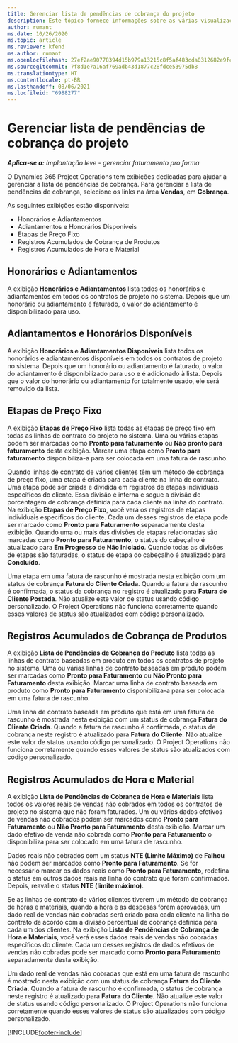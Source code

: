 ```yaml
---
title: Gerenciar lista de pendências de cobrança do projeto
description: Este tópico fornece informações sobre as várias visualizações disponíveis para uso ao gerenciar o backlog de cobrança em projetos.
author: rumant
ms.date: 10/26/2020
ms.topic: article
ms.reviewer: kfend
ms.author: rumant
ms.openlocfilehash: 27ef2ae90778394d15b979a13215c8f5af483cda0312682e9fc7256b8282b999
ms.sourcegitcommit: 7f8d1e7a16af769adb43d1877c28fdce53975db8
ms.translationtype: HT
ms.contentlocale: pt-BR
ms.lasthandoff: 08/06/2021
ms.locfileid: "6988277"
---
```

# <a name="manage-project-billing-backlog"></a>Gerenciar lista de pendências de cobrança do projeto 

_**Aplica-se a:** Implantação leve - gerenciar faturamento pro forma_

O Dynamics 365 Project Operations tem exibições dedicadas para ajudar a gerenciar a lista de pendências de cobrança. Para gerenciar a lista de pendências de cobrança, selecione os links na área **Vendas**, em **Cobrança**. 

As seguintes exibições estão disponíveis:

- Honorários e Adiantamentos
- Adiantamentos e Honorários Disponíveis
- Etapas de Preço Fixo
- Registros Acumulados de Cobrança de Produtos
- Registros Acumulados de Hora e Material

## <a name="retainers-and-advances"></a>Honorários e Adiantamentos

A exibição **Honorários e Adiantamentos** lista todos os honorários e adiantamentos em todos os contratos de projeto no sistema. Depois que um honorário ou adiantamento é faturado, o valor do adiantamento é disponibilizado para uso.

## <a name="available-retainers-and-advances"></a>Adiantamentos e Honorários Disponíveis

A exibição **Honorários e Adiantamentos Disponíveis** lista todos os honorários e adiantamentos disponíveis em todos os contratos de projeto no sistema. Depois que um honorário ou adiantamento é faturado, o valor do adiantamento é disponibilizado para uso e é adicionado à lista. Depois que o valor do honorário ou adiantamento for totalmente usado, ele será removido da lista.

## <a name="fixed-price-milestones"></a>Etapas de Preço Fixo

A exibição **Etapas de Preço Fixo** lista todas as etapas de preço fixo em todas as linhas de contrato do projeto no sistema. Uma ou várias etapas podem ser marcadas como **Pronto para faturamento** ou **Não pronto para faturamento** desta exibição. Marcar uma etapa como **Pronto para faturamento** disponibiliza-a para ser colocada em uma fatura de rascunho.

Quando linhas de contrato de vários clientes têm um método de cobrança de preço fixo, uma etapa é criada para cada cliente na linha de contrato. Uma etapa pode ser criada e dividida em registros de etapas individuais específicos do cliente. Essa divisão é interna e segue a divisão de porcentagem de cobrança definida para cada cliente na linha do contrato. Na exibição **Etapas de Preço Fixo**, você verá os registros de etapas individuais específicos do cliente. Cada um desses registros de etapa pode ser marcado como **Pronto para Faturamento** separadamente desta exibição. Quando uma ou mais das divisões de etapas relacionadas são marcadas como **Pronto para Faturamento**, o status do cabeçalho é atualizado para **Em Progresso** de **Não Iniciado**. Quando todas as divisões de etapas são faturadas, o status de etapa do cabeçalho é atualizado para **Concluído**.

Uma etapa em uma fatura de rascunho é mostrada nesta exibição com um status de cobrança **Fatura do Cliente Criada**. Quando a fatura de rascunho é confirmada, o status da cobrança no registro é atualizado para **Fatura do Cliente Postada**. Não atualize este valor de status usando código personalizado. O Project Operations não funciona corretamente quando esses valores de status são atualizados com código personalizado.

## <a name="product-billing-backlog"></a>Registros Acumulados de Cobrança de Produtos

A exibição **Lista de Pendências de Cobrança do Produto** lista todas as linhas de contrato baseadas em produto em todos os contratos de projeto no sistema. Uma ou várias linhas de contrato baseadas em produto podem ser marcadas como **Pronto para Faturamento** ou **Não Pronto para Faturamento** desta exibição. Marcar uma linha de contrato baseada em produto como **Pronto para Faturamento** disponibiliza-a para ser colocada em uma fatura de rascunho.

Uma linha de contrato baseada em produto que está em uma fatura de rascunho é mostrada nesta exibição com um status de cobrança **Fatura do Cliente Criada**. Quando a fatura de rascunho é confirmada, o status de cobrança neste registro é atualizado para **Fatura do Cliente**. Não atualize este valor de status usando código personalizado. O Project Operations não funciona corretamente quando esses valores de status são atualizados com código personalizado.

## <a name="time-and-material-billing-backlog"></a>Registros Acumulados de Hora e Material

A exibição **Lista de Pendências de Cobrança de Hora e Materiais** lista todos os valores reais de vendas não cobrados em todos os contratos de projeto no sistema que não foram faturados. Um ou vários dados efetivos de vendas não cobrados podem ser marcados como **Pronto para Faturamento** ou **Não Pronto para Faturamento** desta exibição. Marcar um dado efetivo de venda não cobrada como **Pronto para Faturamento** o disponibiliza para ser colocado em uma fatura de rascunho.

Dados reais não cobrados com um status **NTE (Limite Máximo)** de **Falhou** não podem ser marcados como **Pronto para Faturamento**. Se for necessário marcar os dados reais como **Pronto para Faturamento**, redefina o status em outros dados reais na linha do contrato que foram confirmados. Depois, reavalie o status **NTE (limite máximo)**.

Se as linhas de contrato de vários clientes tiverem um método de cobrança de horas e materiais, quando a hora e as despesas forem aprovadas, um dado real de vendas não cobradas será criado para cada cliente na linha do contrato de acordo com a divisão percentual de cobrança definida para cada um dos clientes. Na exibição **Lista de Pendências de Cobrança de Hora e Materiais**, você verá esses dados reais de vendas não cobradas específicos do cliente. Cada um desses registros de dados efetivos de vendas não cobradas pode ser marcado como **Pronto para Faturamento** separadamente desta exibição.

Um dado real de vendas não cobradas que está em uma fatura de rascunho é mostrado nesta exibição com um status de cobrança **Fatura do Cliente Criada**. Quando a fatura de rascunho é confirmada, o status de cobrança neste registro é atualizado para **Fatura do Cliente**. Não atualize este valor de status usando código personalizado. O Project Operations não funciona corretamente quando esses valores de status são atualizados com código personalizado.


[!INCLUDE[footer-include](../../includes/footer-banner.md)]
